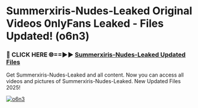 # Summerxiris-Nudes-Leaked Original Videos 0nlyFans Leaked - Files Updated! (o6n3)

<h3>🔴 CLICK HERE 🌐==►► <a href="https://tinyurl.com/52m3yx9h" rel="nofollow">Summerxiris-Nudes-Leaked Updated Files</a></h3>

Get Summerxiris-Nudes-Leaked and all content. Now you can access all videos and pictures of Summerxiris-Nudes-Leaked. New Updated Files 2025!

[![o6n3](https://i.imgur.com/TnHtlc8.gif)](https://tinyurl.com/52m3yx9h)
